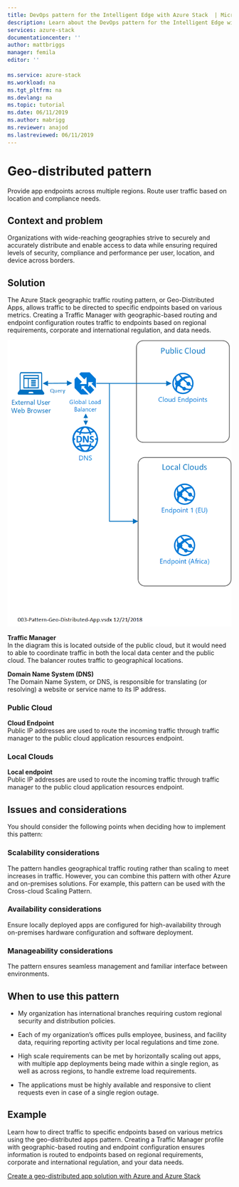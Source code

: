 ```yaml
---
title: DevOps pattern for the Intelligent Edge with Azure Stack  | Microsoft Docs
description: Learn about the DevOps pattern for the Intelligent Edge with Azure Stack.
services: azure-stack
documentationcenter: ''
author: mattbriggs
manager: femila
editor: ''

ms.service: azure-stack
ms.workload: na
ms.tgt_pltfrm: na
ms.devlang: na
ms.topic: tutorial
ms.date: 06/11/2019
ms.author: mabrigg
ms.reviewer: anajod
ms.lastreviewed: 06/11/2019
---
```


# Geo-distributed pattern

Provide app endpoints across multiple regions. Route user traffic based on location and compliance needs.

## Context and problem

Organizations with wide-reaching geographies strive to securely and accurately distribute and enable access to data while ensuring required levels of security, compliance and performance per user, location, and device across borders.

## Solution

The Azure Stack geographic traffic routing pattern, or Geo-Distributed Apps, allows traffic to be directed to specific endpoints based on various metrics. Creating a Traffic Manager with geographic-based routing and endpoint configuration routes traffic to endpoints based on regional requirements, corporate and international regulation, and data needs.

![Geo-distributed pattern](media/azure-stack-edge-pattern-geo-distribution/geo-distribution.png)

**Traffic Manager**  
In the diagram this is located outside of the public cloud, but it would need to able to coordinate traffic in both the local data center and the public cloud. The balancer routes traffic to geographical locations.

**Domain Name System (DNS)**  
The Domain Name System, or DNS, is responsible for translating (or resolving) a website or service name to its IP address.

### Public Cloud

**Cloud Endpoint**  
Public IP addresses are used to route the incoming traffic through traffic manager to the public cloud application resources endpoint.  

### Local Clouds

**Local endpoint**  
Public IP addresses are used to route the incoming traffic through traffic manager to the public cloud application resources endpoint.

## Issues and considerations

You should consider the following points when deciding how to implement this pattern:

### Scalability considerations

The pattern handles geographical traffic routing rather than scaling to meet increases in traffic. However, you can combine this pattern with other Azure and on-premises solutions. For example, this pattern can be used with the Cross-cloud Scaling Pattern.

### Availability considerations

Ensure locally deployed apps are configured for high-availability through on-premises hardware configuration and software deployment.

### Manageability considerations

The pattern ensures seamless management and familiar interface between environments.

## When to use this pattern

-   My organization has international branches requiring custom regional security and distribution policies.

-   Each of my organization’s offices pulls employee, business, and facility data, requiring reporting activity per local regulations and time zone.

-   High scale requirements can be met by horizontally scaling out apps, with multiple app deployments being made within a single region, as well as across regions, to handle extreme load requirements.

-   The applications must be highly available and responsive to client requests even in case of a single region outage.

## Example

Learn how to direct traffic to specific endpoints based on various metrics using the geo-distributed apps pattern. Creating a Traffic Manager profile with geographic-based routing and endpoint configuration ensures information is routed to endpoints based on regional requirements, corporate and international regulation, and your data needs.

[Create a geo-distributed app solution with Azure and Azure Stack](https://docs.microsoft.com/azure/azure-stack/user/azure-stack-solution-geo-distributed)
